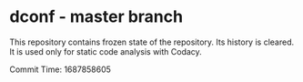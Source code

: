 # dconf - master branch

This repository contains frozen state of the repository.
Its history is cleared. It is used only for static code
analysis with Codacy.

Commit Time: 1687858605